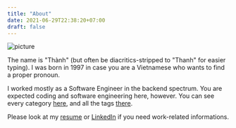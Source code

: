 ```yaml
---
title: "About"
date: 2021-06-29T22:38:20+07:00
draft: false
---
```


![picture](/picture.jpg)

The name is "Thành" (but often be diacritics-stripped to "Thanh" for easier
typing). I was born in 1997 in case you are a Vietnamese who wants to find a
proper pronoun.

I worked mostly as a Software Engineer in the backend spectrum. You are expected
coding and software engineering here, however. You can see every category
[here](/categories/), and all the tags [there](/tags/).

Please look at my [resume](/resume.pdf) or
[LinkedIn](https://www.linkedin.com/in/nguyen-huy-thanh/) if you need
work-related informations.

